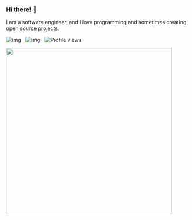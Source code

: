 <div align="">

### Hi there! 👋
I am a software engineer, and I love programming and sometimes creating open source projects.
  
![img](https://img.shields.io/badge/Research-architecture\/middleware\/redis\/database\/backend-red.svg) &nbsp; ![img](https://img.shields.io/badge/Language-c\/java\/go\/php\/python\/javascript\/nodejs-green.svg) &nbsp; ![Profile views](https://komarev.com/ghpvc/?username=WGrape)

<img src="https://github-readme-stats.vercel.app/api?username=Wgrape" width="450px" />  
  
<!-- ![img](https://github-readme-stats.vercel.app/api?username=Wgrape) -->

<!--
Research: architecture/middleware/redis/database/back-end
Language: c/java/go/php/python/javascript/nodejs
-->  
  
</div>
